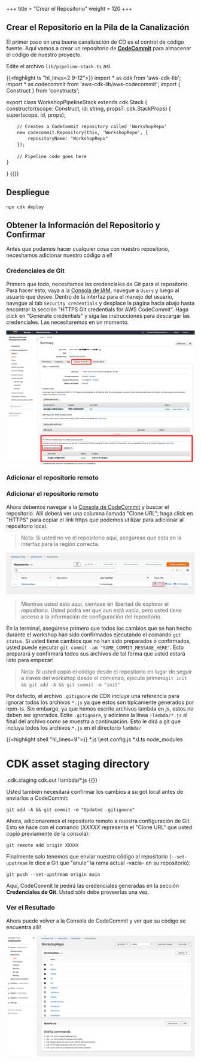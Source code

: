 +++
title = "Crear el Repositorio"
weight = 120
+++

## Crear el Repositorio en la Pila de la Canalización
El primer paso en una buena canalización de CD es el control de código fuente. Aquí vamos a crear un repositorio de [**CodeCommit**](https://aws.amazon.com/codecommit/) para almacenar el código de nuestro proyecto.

Edite el archivo `lib/pipeline-stack.ts` así.

{{<highlight ts "hl_lines=2 9-12">}}
import * as cdk from 'aws-cdk-lib';
import * as codecommit from 'aws-cdk-lib/aws-codecommit';
import { Construct } from 'constructs';

export class WorkshopPipelineStack extends cdk.Stack {
    constructor(scope: Construct, id: string, props?: cdk.StackProps) {
        super(scope, id, props);

        // Creates a CodeCommit repository called 'WorkshopRepo'
        new codecommit.Repository(this, 'WorkshopRepo', {
            repositoryName: "WorkshopRepo"
        });

        // Pipeline code goes here
    }
}
{{</highlight>}}

## Despliegue

```
npx cdk deploy
```

## Obtener la Información del Repositorio y Confirmar
Antes que podamos hacer cualquier cosa con nuestro repositorio, necesitamos adicionar nuestro código a el!

### Credenciales de Git
Primero que todo, necesitamos las credenciales de Git para el repositorio. Para hacer esto, vaya a la [Consola de IAM](https://console.aws.amazon.com/iam), navegue a `Users` y luego al usuario que desee.
Dentro de la interfaz para el manejo del usuario, navegue al tab `Security credentials` y desplace la página hacia abajo hasta encontrar la sección "HTTPS Git credentials for AWS CodeCommit". Haga click en "Generate credentials" y siga las instrucciones para descargar las credenciales. Las necesitaremos en un momento.

![](./git-cred.png)

### Adicionar el repositorio remoto
### Adicionar el repositorio remoto
Ahora debemos navegar a la [Consola de CodeCommit](https://console.aws.amazon.com/codesuite/codecommit/repositories) y buscar el repositorio. Alli deberá ver una columna llamada "Clone URL"; haga click en "HTTPS" para copiar el link https que podemos utilizar para adicionar al repositorio local.

> Nota: Si usted no ve el repositorio aquí, asegúrese que esta en la interfaz para la región correcta.

![](./clone-repo.png)

> Mientras usted esta aqui, sientase en libertad de explorar el repositorio. Usted podrá ver que aun está vacío, pero usted tiene acceso a la información de configuración del repositorio.

En la terminal, asegúrese primero que todos los cambios que se han hecho durante el workshop han sido confirmados ejecutando el comando `git status`. Si usted tiene cambios que no han sido preparados o confirmados, usted puede ejecutar `git commit -am "SOME_COMMIT_MESSAGE_HERE"`. Esto preparará y confirmará todos sus archivos de tal forma que usted estará listo para empezar!

> Nota: Si usted copió el código desde el repositorio en lugar de seguir a través del workshop desde el comienzo, ejecute primero`git init && git add -A && git commit -m "init"`

Por defecto, el archivo `.gitignore` de CDK incluye una referencia para ignorar todos los archivos `*.js` ya que estos son típicamente generados por npm-ts. Sin embargo, ya que hemos escrito archivos lambda en js, estos no deben ser ignorados. Edite `.gitignore`, y adicione la línea `!lambda/*.js` al final del archivo como se muestra a continuación. Esto le dirá a git que incluya todos los archivos `*.js` en el directorio `lambda/`

{{<highlight shell "hl_lines=9">}}
*.js
!jest.config.js
*.d.ts
node_modules

# CDK asset staging directory
.cdk.staging
cdk.out
!lambda/*.js
{{</highlight>}}

Usted también necesitará confirmar los cambios a su got local antes de enviarlos a CodeCommit:

```
git add -A && git commit -m "Updated .gitignore"
```

Ahora, adicionaremos el repositorio remoto a nuestra configuración de Git. Esto se hace con el comando (*XXXXX* representa el "Clone URL" que usted copió previamente de la consola):

```
git remote add origin XXXXX
```

Finalmente solo tenemos que enviar nuestro código al repositorio (`--set-upstream` le dice a Git que "anule" la rama actual -vacía- en su repositorio):

```
git push --set-upstream origin main
```

Aquí, CodeCommit le pedirá las credenciales generadas en la sección **Credenciales de Git**. Usted sólo debe proveerlas una vez.

### Ver el Resultado
Ahora puede volver a la Consola de CodeCommit y ver que su código se encuentra allí!

![](./repo-code.png)
